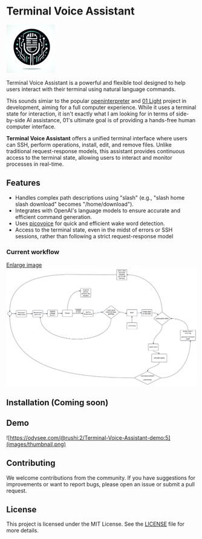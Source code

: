 # Terminal Voice Assistant

![](images/logo.jpg)


Terminal Voice Assistant is a powerful and flexible tool designed to help users interact with their terminal using natural language commands. 

This sounds simiar to the popular [openinterpreter](https://github.com/OpenInterpreter/open-interpreter) and [01 Light](https://github.com/OpenInterpreter/01) project in development, aiming for a full computer experience. While it uses a terminal state for interaction, it isn't exactly what I am looking for in terms of side-by-side AI assistance, 01's ultimate goal is of providing a hands-free human computer interface. 

**Terminal Voice Assistant** offers a unified terminal interface where users can SSH, perform operations, install, edit, and remove files. Unlike traditional request-response models, this assistant provides continuous access to the terminal state, allowing users to interact and monitor processes in real-time.

## Features

- Handles complex path descriptions using "slash" (e.g., "slash home slash download" becomes "/home/download").
- Integrates with OpenAI's language models to ensure accurate and efficient command generation.
- Uses [picovoice](https://picovoice.ai/) for quick and efficient wake word detection.
- Access to the terminal state, even in the midst of errors or SSH sessions, rather than following a strict request-response model

### Current workflow
[Enlarge image](images/current_workflow.svg)
![](images/current_workflow.svg)

## Installation (Coming soon)

## Demo

![https://odysee.com/@rushi:2/Terminal-Voice-Assistant-demo:5](images/thumbnail.png)



## Contributing

We welcome contributions from the community. If you have suggestions for improvements or want to report bugs, please open an issue or submit a pull request.

## License

This project is licensed under the MIT License. See the [LICENSE](LICENSE) file for more details.